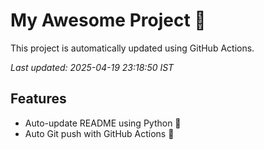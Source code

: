 # My Awesome Project 🚀

This project is automatically updated using GitHub Actions.

_Last updated: 2025-04-19 23:18:50 IST_

## Features
- Auto-update README using Python 🐍
- Auto Git push with GitHub Actions 🤖
